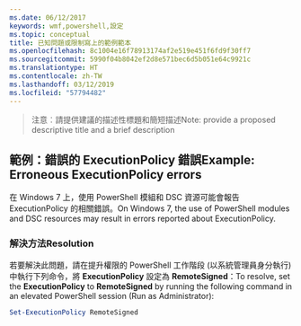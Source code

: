 ```yaml
---
ms.date: 06/12/2017
keywords: wmf,powershell,設定
ms.topic: conceptual
title: 已知問題或限制寫上的範例範本
ms.openlocfilehash: 8c1004e16f78913174af2e519e451f6fd9f30ff7
ms.sourcegitcommit: 5990f04b8042ef2d8e571bec6d5b051e64c9921c
ms.translationtype: HT
ms.contentlocale: zh-TW
ms.lasthandoff: 03/12/2019
ms.locfileid: "57794482"
---
```

 ><span data-ttu-id="82ee1-103">注意︰請提供建議的描述性標題和簡短描述</span><span class="sxs-lookup"><span data-stu-id="82ee1-103">Note: provide a proposed descriptive title and a brief description</span></span>

## <a name="example-erroneous-executionpolicy-errors"></a><span data-ttu-id="82ee1-104">範例：錯誤的 ExecutionPolicy 錯誤</span><span class="sxs-lookup"><span data-stu-id="82ee1-104">Example: Erroneous ExecutionPolicy errors</span></span>
<span data-ttu-id="82ee1-105">在 Windows 7 上，使用 PowerShell 模組和 DSC 資源可能會報告 ExecutionPolicy 的相關錯誤。</span><span class="sxs-lookup"><span data-stu-id="82ee1-105">On Windows 7, the use of PowerShell modules and DSC resources may result in errors reported about ExecutionPolicy.</span></span>

### <a name="resolution"></a><span data-ttu-id="82ee1-106">解決方法</span><span class="sxs-lookup"><span data-stu-id="82ee1-106">Resolution</span></span>

<span data-ttu-id="82ee1-107">若要解決此問題，請在提升權限的 PowerShell 工作階段 (以系統管理員身分執行) 中執行下列命令，將 **ExecutionPolicy** 設定為 **RemoteSigned**：</span><span class="sxs-lookup"><span data-stu-id="82ee1-107">To resolve, set the **ExecutionPolicy** to **RemoteSigned** by running the following command in an elevated PowerShell session (Run as Administrator):</span></span>

```powershell
Set-ExecutionPolicy RemoteSigned
```
